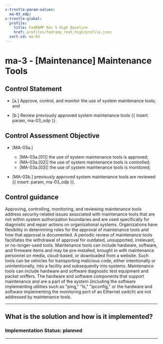 ```yaml
---
x-trestle-param-values:
  ma-03_odp:
x-trestle-global:
  profile:
    title: FedRAMP Rev 5 High Baseline
    href: profiles/fedramp_rev5_high/profile.json
  sort-id: ma-03
---
```


# ma-3 - \[Maintenance\] Maintenance Tools

## Control Statement

- \[a.\] Approve, control, and monitor the use of system maintenance tools; and

- \[b.\] Review previously approved system maintenance tools {{ insert: param, ma-03_odp }}.

## Control Assessment Objective

- \[MA-03a.\]

  - \[MA-03a.[01]\] the use of system maintenance tools is approved;
  - \[MA-03a.[02]\] the use of system maintenance tools is controlled;
  - \[MA-03a.[03]\] the use of system maintenance tools is monitored;

- \[MA-03b.\] previously approved system maintenance tools are reviewed {{ insert: param, ma-03_odp }}.

## Control guidance

Approving, controlling, monitoring, and reviewing maintenance tools address security-related issues associated with maintenance tools that are not within system authorization boundaries and are used specifically for diagnostic and repair actions on organizational systems. Organizations have flexibility in determining roles for the approval of maintenance tools and how that approval is documented. A periodic review of maintenance tools facilitates the withdrawal of approval for outdated, unsupported, irrelevant, or no-longer-used tools. Maintenance tools can include hardware, software, and firmware items and may be pre-installed, brought in with maintenance personnel on media, cloud-based, or downloaded from a website. Such tools can be vehicles for transporting malicious code, either intentionally or unintentionally, into a facility and subsequently into systems. Maintenance tools can include hardware and software diagnostic test equipment and packet sniffers. The hardware and software components that support maintenance and are a part of the system (including the software implementing utilities such as "ping," "ls," "ipconfig," or the hardware and software implementing the monitoring port of an Ethernet switch) are not addressed by maintenance tools.

______________________________________________________________________

## What is the solution and how is it implemented?

<!-- For implementation status enter one of: implemented, partial, planned, alternative, not-applicable -->

<!-- Note that the list of rules under ### Rules: is read-only and changes will not be captured after assembly to JSON -->

<!-- Add control implementation description here for control: ma-3 -->

### Implementation Status: planned

______________________________________________________________________
